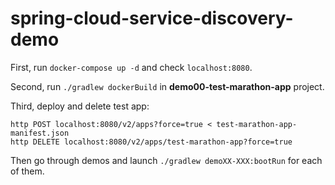 # spring-cloud-service-discovery-demo

First, run `docker-compose up -d` and check `localhost:8080`.

Second, run `./gradlew dockerBuild` in **demo00-test-marathon-app** project.

Third, deploy and delete test app:
```
http POST localhost:8080/v2/apps?force=true < test-marathon-app-manifest.json
http DELETE localhost:8080/v2/apps/test-marathon-app?force=true
```

Then go through demos and launch `./gradlew demoXX-XXX:bootRun` for each of them.
